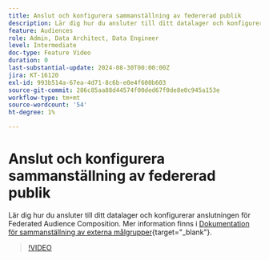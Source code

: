 ```yaml
---
title: Anslut och konfigurera sammanställning av federerad publik
description: Lär dig hur du ansluter till ditt datalager och konfigurerar anslutningen för Federated Audience Composition.
feature: Audiences
role: Admin, Data Architect, Data Engineer
level: Intermediate
doc-type: Feature Video
duration: 0
last-substantial-update: 2024-08-30T00:00:00Z
jira: KT-16120
exl-id: 993b514a-67ea-4d71-8c6b-e0e4f600b603
source-git-commit: 286c85aa88d44574f00ded67f0de8e0c945a153e
workflow-type: tm+mt
source-wordcount: '54'
ht-degree: 1%

---
```


# Anslut och konfigurera sammanställning av federerad publik

Lär dig hur du ansluter till ditt datalager och konfigurerar anslutningen för Federated Audience Composition. Mer information finns i [Dokumentation för sammanställning av externa målgrupper](https://experienceleague.adobe.com/sv/docs/federated-audience-composition/using/home){target="_blank"}.

>[!VIDEO](https://video.tv.adobe.com/v/3433246/?learn=on&enablevpops)
